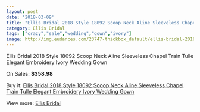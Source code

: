 ```yaml
---
layout: post
date: '2018-03-09'
title: "Ellis Bridal 2018 Style 18092 Scoop Neck Aline Sleeveless Chapel Train Tulle Elegant Embroidery Ivory Wedding Gown"
category: Ellis Bridal
tags: ["crazy","sale","wedding","gown","ivory"]
image: http://img.eudances.com/23747-thickbox_default/ellis-bridal-2018-style-18092-scoop-neck-aline-sleeveless-chapel-train-tulle-elegant-embroidery-ivory-wedding-gown.jpg
---
```

Ellis Bridal 2018 Style 18092 Scoop Neck Aline Sleeveless Chapel Train Tulle Elegant Embroidery Ivory Wedding Gown

On Sales: **$358.98**
<a href="https://www.eudances.com/en/ellis-bridal/7882-ellis-bridal-2018-style-18092-scoop-neck-aline-sleeveless-chapel-train-tulle-elegant-embroidery-ivory-wedding-gown.html"><amp-img layout="responsive" width="600" height="600" src="//img.eudances.com/23747-thickbox_default/ellis-bridal-2018-style-18092-scoop-neck-aline-sleeveless-chapel-train-tulle-elegant-embroidery-ivory-wedding-gown.jpg" alt="Ellis Bridal 2018 Style 18092 Scoop Neck Aline Sleeveless Chapel Train Tulle Elegant Embroidery Ivory Wedding Gown 0" /></a>
<a href="https://www.eudances.com/en/ellis-bridal/7882-ellis-bridal-2018-style-18092-scoop-neck-aline-sleeveless-chapel-train-tulle-elegant-embroidery-ivory-wedding-gown.html"><amp-img layout="responsive" width="600" height="600" src="//img.eudances.com/23750-thickbox_default/ellis-bridal-2018-style-18092-scoop-neck-aline-sleeveless-chapel-train-tulle-elegant-embroidery-ivory-wedding-gown.jpg" alt="Ellis Bridal 2018 Style 18092 Scoop Neck Aline Sleeveless Chapel Train Tulle Elegant Embroidery Ivory Wedding Gown 1" /></a>
<a href="https://www.eudances.com/en/ellis-bridal/7882-ellis-bridal-2018-style-18092-scoop-neck-aline-sleeveless-chapel-train-tulle-elegant-embroidery-ivory-wedding-gown.html"><amp-img layout="responsive" width="600" height="600" src="//img.eudances.com/23749-thickbox_default/ellis-bridal-2018-style-18092-scoop-neck-aline-sleeveless-chapel-train-tulle-elegant-embroidery-ivory-wedding-gown.jpg" alt="Ellis Bridal 2018 Style 18092 Scoop Neck Aline Sleeveless Chapel Train Tulle Elegant Embroidery Ivory Wedding Gown 2" /></a>
<a href="https://www.eudances.com/en/ellis-bridal/7882-ellis-bridal-2018-style-18092-scoop-neck-aline-sleeveless-chapel-train-tulle-elegant-embroidery-ivory-wedding-gown.html"><amp-img layout="responsive" width="600" height="600" src="//img.eudances.com/23748-thickbox_default/ellis-bridal-2018-style-18092-scoop-neck-aline-sleeveless-chapel-train-tulle-elegant-embroidery-ivory-wedding-gown.jpg" alt="Ellis Bridal 2018 Style 18092 Scoop Neck Aline Sleeveless Chapel Train Tulle Elegant Embroidery Ivory Wedding Gown 3" /></a>

Buy it: [Ellis Bridal 2018 Style 18092 Scoop Neck Aline Sleeveless Chapel Train Tulle Elegant Embroidery Ivory Wedding Gown](https://www.eudances.com/en/ellis-bridal/7882-ellis-bridal-2018-style-18092-scoop-neck-aline-sleeveless-chapel-train-tulle-elegant-embroidery-ivory-wedding-gown.html "Ellis Bridal 2018 Style 18092 Scoop Neck Aline Sleeveless Chapel Train Tulle Elegant Embroidery Ivory Wedding Gown")

View more: [Ellis Bridal](https://www.eudances.com/en/118-ellis-bridal "Ellis Bridal")